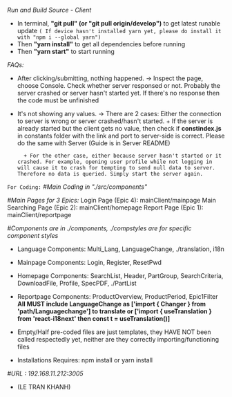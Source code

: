 *Run and Build Source - Client*
- In terminal, **"git pull" (or "git pull origin/develop")** to get latest runable update
`( If device hasn't installed yarn yet, please do install it with "npm i --global yarn")`
- Then **"yarn install"** to get all dependencies before running
- Then **"yarn start"** to start running

*FAQs:*
- After clicking/submitting, nothing happened.
    -> Inspect the page, choose Console. Check whether server responsed or not.
        Probably the server crashed or server hasn't started yet.
        If there's no response then the code must be unfinished

- It's not showing any values.
    -> There are 2 cases: Either the connection to server is wrong or server crashed/hasn't started.
        + If the server is already started but the client gets no value, then check if **constindex.js** in constants folder with the link and port to server-side is correct. Please do the same with Server (Guide is in Server README) 

        + For the other case, either because server hasn't started or it crashed. For example, opening user profile while not logging in will cause it to crash for tempting to send null data to server. Therefore no data is queried. Simply start the server again.





```For Coding:```
*#Main Coding in "./src/components"*

*#Main Pages for 3 Epics:*
Login Page (Epic 4): mainClient/mainpage
Main Searching Page (Epic 2): mainClient/homepage
Report Page (Epic 1): mainClient/reportpage

*#Components are in ./components, ./compstyles are for specific component styles*
- Language Components: Multi_Lang, LanguageChange, ./translation, i18n
- Mainpage Components: Login, Register, ResetPwd
- Homepage Components: SearchList, Header, PartGroup, SearchCriteria, DownloadFile, Profile, SpecPDF, ./PartList
- Reportpage Components: ProductOverview,  ProductPeriod, Epic1Filter
**All MUST include LanguageChange as ['import { Changer } from 'path/Languagechange'] to translate or ['import { useTranslation } from 'react-i18next' then const t = useTranslation()]**

- Empty/Half pre-coded files are just templates, they HAVE NOT been called respectedly yet, neither are they correctly importing/functioning files

- Installations Requires:
npm install or yarn install

*#URL : 192.168.11.212:3005*
- (LE TRAN KHANH)



